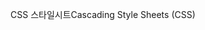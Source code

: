 <span data-ttu-id="32b24-101">CSS 스타일시트</span><span class="sxs-lookup"><span data-stu-id="32b24-101">Cascading Style Sheets (CSS)</span></span>